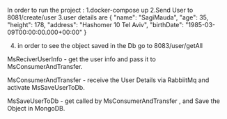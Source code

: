 In order to run the project :
1.docker-compose up 
2.Send User to 8081/create/user
3.user details are
{ 
        "name": "SagiMauda",
        "age": 35,
        "height": 178,
        "address": "Hashomer 10 Tel Aviv",
        "birthDate": "1985-03-09T00:00:00.000+00:00"
}  

4. in order to see the object saved in the Db go to
           8083/user/getAll
           
MsReciverUserInfo - get the user info and pass it to MsConsumerAndTransfer.

MsConsumerAndTransfer - receive the User Details via RabbiitMq and activate MsSaveUserToDb.

MsSaveUserToDb - get called by MsConsumerAndTransfer , and Save the Object in MongoDB.
          
   